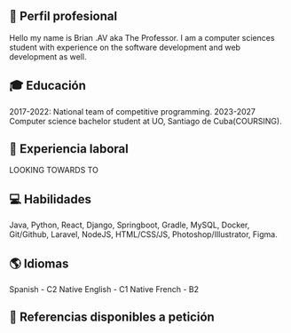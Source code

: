 ## 💼 Perfil profesional
Hello my name is Brian .AV aka The Professor. I am a computer sciences student with experience on the software development and web development as well.


## 🎓 Educación
2017-2022:
National team of competitive programming.
2023-2027
Computer science bachelor student at UO, Santiago de Cuba(COURSING).

## 💼 Experiencia laboral
LOOKING TOWARDS TO

## 💻 Habilidades

Java, Python, React, Django, Springboot, Gradle, MySQL, Docker, Git/Github, Laravel, NodeJS, HTML/CSS/JS, Photoshop/Illustrator, Figma.

## 🌎 Idiomas
Spanish - C2 Native
English - C1 Native
French - B2

## 🔗 Referencias disponibles a petición
